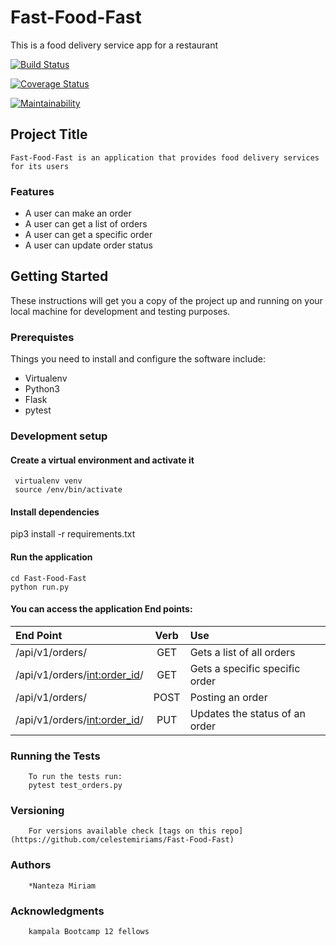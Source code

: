 # Fast-Food-Fast
This is a food delivery service app for a restaurant

[![Build Status](https://travis-ci.org/celestemiriams/Fast-Food-Fast.svg?branch=orders)](https://travis-ci.org/celestemiriams/Fast-Food-Fast)

[![Coverage Status](https://coveralls.io/repos/github/celestemiriams/Fast-Food-Fast/badge.svg?branch=orders)](https://coveralls.io/github/celestemiriams/Fast-Food-Fast?branch=orders)

[![Maintainability](https://api.codeclimate.com/v1/badges/e441ca5a5b9aaeb9d6ba/maintainability)](https://codeclimate.com/github/celestemiriams/Fast-Food-Fast/maintainability)

##   Project Title
    Fast-Food-Fast is an application that provides food delivery services for its users

### Features
- A user can make an order
- A user can get a list of orders
- A user can get a specific order
- A user can update order status

## Getting Started
These instructions will get you a copy of the project up and running on your local machine for development and testing purposes.

### Prerequistes
Things you need to install and configure the software include: 
- Virtualenv
- Python3
- Flask
- pytest

### Development setup
    
#### Create a virtual environment and activate it
```
 virtualenv venv
 source /env/bin/activate
```

#### Install dependencies
pip3 install -r requirements.txt

#### Run the application
```
cd Fast-Food-Fast
python run.py
```

#### You can access the application End points:
| End Point                    | Verb   | Use                            |
|:---------------------------- |:------:|:------------------------------ |
|/api/v1/orders/               |  GET	| Gets a list of all orders      |
|/api/v1/orders/<int:order_id>/|  GET	| Gets a specific specific order |
|/api/v1/orders/               |  POST  | Posting an order               |
|/api/v1/orders/<int:order_id>/|  PUT	| Updates the status of an order |

###  Running the Tests
```
    To run the tests run:
    pytest test_orders.py
```

###  Versioning
        For versions available check [tags on this repo](https://github.com/celestemiriams/Fast-Food-Fast)

###   Authors
        *Nanteza Miriam

###   Acknowledgments
        kampala Bootcamp 12 fellows